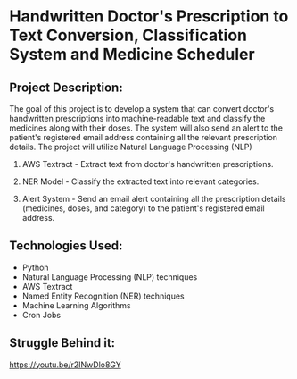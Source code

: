 # Handwritten Doctor's Prescription to Text Conversion, Classification System and Medicine Scheduler

## Project Description:
The goal of this project is to develop a system that can convert doctor's handwritten prescriptions into machine-readable text and classify the medicines along with their doses. The system will also send an alert to the patient's registered email address containing all the relevant prescription details. The project will utilize Natural Language Processing (NLP) 

1. AWS Textract - Extract text from doctor's handwritten prescriptions.

2. NER Model - Classify the extracted text into relevant categories. 

3. Alert System - Send an email alert containing all the prescription details (medicines, doses, and category) to the patient's registered email address.

## Technologies Used:
- Python
- Natural Language Processing (NLP) techniques
- AWS Textract 
- Named Entity Recognition (NER) techniques
- Machine Learning Algorithms
- Cron Jobs

## Struggle Behind it:
https://youtu.be/r2INwDlo8GY
